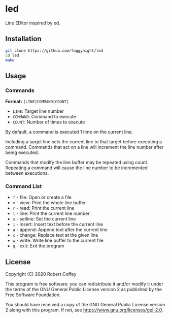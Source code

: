 # led

Line EDitor inspired by ed.

## Installation

```bash
git clone https://github.com/foggynight/led
cd led
make
```

## Usage

### Commands

**Format:** `[LINE]COMMAND[COUNT]`

- `LINE`: Target line number
- `COMMAND`: Command to execute
- `COUNT`: Number of times to execute

By default, a command is executed 1 time on the current line.

Including a target line sets the current line to that target before
executing a command. Commands that act on a line will increment the
line number after being executed.

Commands that modify the line buffer may be repeated using count.
Repeating a command will cause the line number to be incremented
between executions.

### Command List

- `f` - file: Open or create a file
- `v` - view: Print the whole line buffer
- `r` - read: Print the current line
- `l` - line: Print the current line number
- `s` - setline: Set the current line
- `i` - insert: Insert text before the current line
- `a` - append: Append text after the current line
- `c` - change: Replace text at the given line
- `w` - write: Write line buffer to the current file
- `q` - exit: Exit the program

## License

Copyright (C) 2020 Robert Coffey

This program is free software: you can redistribute it and/or modify it under
the terms of the GNU General Public License version 2 as published by the Free
Software Foundation.

You should have received a copy of the GNU General Public License version 2
along with this program. If not, see <https://www.gnu.org/licenses/gpl-2.0>.
